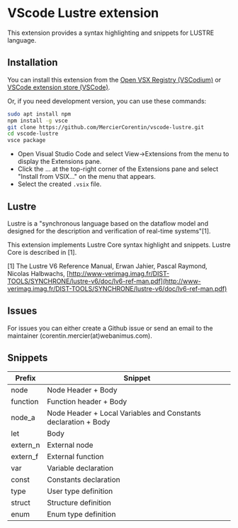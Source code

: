 # VScode Lustre extension

This extension provides a syntax highlighting and snippets for LUSTRE language.

## Installation

You can install this extension from the [Open VSX Registry (VSCodium)](https://open-vsx.org/extension/MercierCorentin/lustre) or [VSCode extension store (VSCode)](https://marketplace.visualstudio.com/items?itemName=MercierCorentin.lustre).

Or, if you need development version, you can use these commands:

```bash
sudo apt install npm
npm install -g vsce
git clone https://github.com/MercierCorentin/vscode-lustre.git
cd vscode-lustre
vsce package
```

- Open Visual Studio Code and select View->Extensions from the menu to display the Extensions pane.
- Click the ... at the top-right corner of the Extensions pane and select "Install from VSIX..." on the menu that appears.
- Select the created `.vsix` file.


## Lustre

Lustre is a "synchronous language based on the dataflow model and designed for the description and verification of real-time systems"[1].

This extension implements Lustre Core syntax highlight and snippets. Lustre Core is described in [1].

[1] The Lustre V6 Reference Manual, Erwan Jahier, Pascal Raymond, Nicolas Halbwachs, [http://www-verimag.imag.fr/DIST-TOOLS/SYNCHRONE/lustre-v6/doc/lv6-ref-man.pdf](http://www-verimag.imag.fr/DIST-TOOLS/SYNCHRONE/lustre-v6/doc/lv6-ref-man.pdf)

## Issues

For issues you can either create a Github issue or send an email to the maintainer (corentin.mercier(at)webanimus.com).

## Snippets
| Prefix | Snippet |
|---|---|
| node | Node Header + Body |
| function | Function header + Body |
| node_a | Node Header + Local Variables and Constants declaration +  Body | 
| let    | Body |
| extern_n | External node |
| extern_f | External function |
| var | Variable declaration | 
| const | Constants declaration | 
| type | User type definition | 
| struct | Structure definition | 
| enum | Enum type definition | 
 
